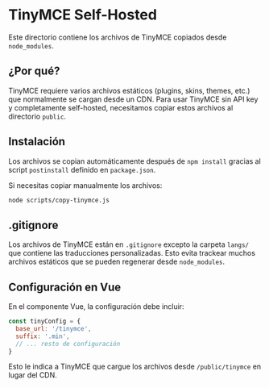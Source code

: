# TinyMCE Self-Hosted

Este directorio contiene los archivos de TinyMCE copiados desde `node_modules`.

## ¿Por qué?

TinyMCE requiere varios archivos estáticos (plugins, skins, themes, etc.) que normalmente
se cargan desde un CDN. Para usar TinyMCE sin API key y completamente self-hosted,
necesitamos copiar estos archivos al directorio `public`.

## Instalación

Los archivos se copian automáticamente después de `npm install` gracias al script
`postinstall` definido en `package.json`.

Si necesitas copiar manualmente los archivos:

```bash
node scripts/copy-tinymce.js
```

## .gitignore

Los archivos de TinyMCE están en `.gitignore` excepto la carpeta `langs/` que contiene
las traducciones personalizadas. Esto evita trackear muchos archivos estáticos que se
pueden regenerar desde `node_modules`.

## Configuración en Vue

En el componente Vue, la configuración debe incluir:

```javascript
const tinyConfig = {
  base_url: '/tinymce',
  suffix: '.min',
  // ... resto de configuración
}
```

Esto le indica a TinyMCE que cargue los archivos desde `/public/tinymce` en lugar del CDN.
